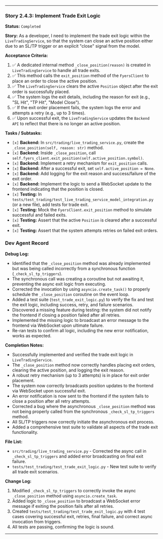 ---

### **Story 2.4.3: Implement Trade Exit Logic**

**Status:** `Completed`

**Story:**
As a developer, I need to implement the trade exit logic within the `LiveTradingService`, so that the system can close an active position either due to an SL/TP trigger or an explicit "close" signal from the model.

**Acceptance Criteria:**
1.  ✅ A dedicated internal method `_close_position(reason)` is created in `LiveTradingService` to handle all trade exits.
2.  ✅ This method calls the `exit_position` method of the `FyersClient` to place an order to close the active position.
3.  ✅ The `LiveTradingService` clears the active `Position` object after the exit order is successfully placed.
4.  ✅ The system logs the exit details, including the reason for exit (e.g., "SL Hit", "TP Hit", "Model Close").
5.  ✅ If the exit order placement fails, the system logs the error and attempts a retry (e.g., up to 3 times).
6.  ✅ Upon successful exit, the `LiveTradingService` updates the `Backend API` to reflect that there is no longer an active position.

**Tasks / Subtasks:**
-   `[x]` **Backend:** In `src/trading/live_trading_service.py`, create the `_close_position(self, reason: str)` method.
-   `[x]` **Backend:** Inside `_close_position`, call `self.fyers_client.exit_position(self.active_position.symbol)`.
-   `[x]` **Backend:** Implement a retry mechanism for `exit_position` calls.
-   `[x]` **Backend:** After a successful exit, set `self.active_position = None`.
-   `[x]` **Backend:** Add logging for the exit reason and success/failure of the exit order.
-   `[x]` **Backend:** Implement the logic to send a WebSocket update to the frontend indicating that the position is closed.
-   `[x]` **Testing:** In `tests/test_trading/test_live_trading_service_model_integration.py` (or a new file), add tests for trade exit.
-   `[x]` **Testing:** Mock the `FyersClient.exit_position` method to simulate successful and failed exits.
-   `[x]` **Testing:** Assert that the active `Position` is cleared after a successful exit.
-   `[x]` **Testing:** Assert that the system attempts retries on failed exit orders.

### **Dev Agent Record**

**Debug Log:**
- Identified that the `_close_position` method was already implemented but was being called incorrectly from a synchronous function (`_check_sl_tp_triggers`).
- The synchronous call was creating a coroutine but not awaiting it, preventing the async exit logic from executing.
- Corrected the invocation by using `asyncio.create_task()` to properly schedule the `_close_position` coroutine on the event loop.
- Added a test suite (`test_trade_exit_logic.py`) to verify the fix and test the exit logic, including success, retry, and failure scenarios.
- Discovered a missing feature during testing: the system did not notify the frontend if closing a position failed after all retries.
- Implemented the missing logic to broadcast an error message to the frontend via WebSocket upon ultimate failure.
- Re-ran tests to confirm all logic, including the new error notification, works as expected.

**Completion Notes:**
- Successfully implemented and verified the trade exit logic in `LiveTradingService`.
- The `_close_position` method now correctly handles placing exit orders, clearing the active position, and logging the exit reason.
- A robust retry mechanism (up to 3 attempts) is in place for exit order placement.
- The system now correctly broadcasts position updates to the frontend via WebSocket upon successful exit.
- An error notification is now sent to the frontend if the system fails to close a position after all retry attempts.
- Corrected a bug where the asynchronous `_close_position` method was not being properly called from the synchronous `_check_sl_tp_triggers` method.
- All SL/TP triggers now correctly initiate the asynchronous exit process.
- Added a comprehensive test suite to validate all aspects of the trade exit functionality.

**File List:**
- `src/trading/live_trading_service.py` - Corrected the async call in `_check_sl_tp_triggers` and added error broadcasting on final exit failure.
- `tests/test_trading/test_trade_exit_logic.py` - New test suite to verify all trade exit scenarios.

**Change Log:**
1.  Modified `_check_sl_tp_triggers` to correctly invoke the async `_close_position` method using `asyncio.create_task`.
2.  Added logic to `_close_position` to broadcast a WebSocket error message if exiting the position fails after all retries.
3.  Created `tests/test_trading/test_trade_exit_logic.py` with 4 test cases covering successful exit, retries, final failure, and correct async invocation from triggers.
4.  All tests are passing, confirming the logic is sound.

---